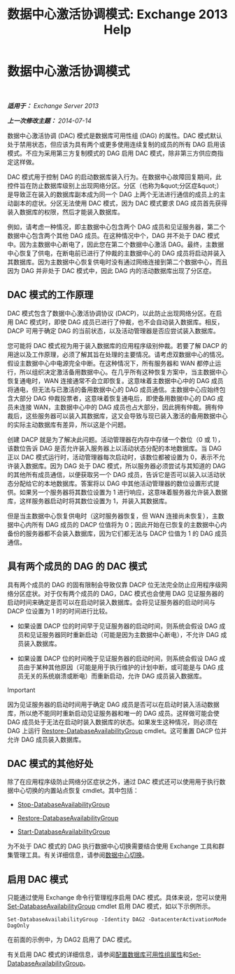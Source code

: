 ﻿---
title: '数据中心激活协调模式: Exchange 2013 Help'
TOCTitle: 数据中心激活协调模式
ms:assetid: 57e4bf22-eeae-42a5-beb3-d68d06489592
ms:mtpsurl: https://technet.microsoft.com/zh-cn/library/Dd979790(v=EXCHG.150)
ms:contentKeyID: 50490634
ms.date: 05/21/2018
mtps_version: v=EXCHG.150
ms.translationtype: MT
---

# 数据中心激活协调模式

 

_**适用于：** Exchange Server 2013_

_**上一次修改主题：** 2014-07-14_

数据中心激活协调 (DAC) 模式是数据库可用性组 (DAG) 的属性。DAC 模式默认处于禁用状态，但应该为具有两个或更多使用连续复制的成员的所有 DAG 启用该模式。不应为采用第三方复制模式的 DAG 启用 DAC 模式，除非第三方供应商指定这样做。

DAC 模式用于控制 DAG 的启动数据库装入行为。在数据中心故障回复期间，此控件旨在防止数据库级别上出现网络分区。分区（也称为\&quot;分区症\&quot;）是导致正在装入的数据库副本成为同一个 DAG 上两个无法进行通信的成员上的主动副本的症状。分区无法使用 DAC 模式，因为 DAC 模式要求 DAG 成员首先获得装入数据库的权限，然后才能装入数据库。

例如，请考虑一种情况，即主数据中心包含两个 DAG 成员和见证服务器，第二个数据中心包含两个其他 DAG 成员。在这种情况中个，DAG 并不处于 DAC 模式中。因为主数据中心断电了，因此您在第二个数据中心激活 DAG。最终，主数据中心恢复了供电，在断电前已进行了仲裁的主数据中心的 DAG 成员将启动并装入其数据库。因为主数据中心恢复供电时没有通过网络连接到第二个数据中心，而且因为 DAG 并非处于 DAC 模式中，因此 DAG 内的活动数据库出现了分区症。

## DAC 模式的工作原理

DAC 模式包含了数据中心激活协调协议 (DACP)，以此防止出现网络分区。在启用 DAC 模式时，即使 DAG 成员已进行了仲裁，也不会自动装入数据库。相反，DACP 可用于确定 DAG 的当前状态，以及活动管理器是否应尝试装入数据库。

您可能将 DAC 模式视为用于装入数据库的应用程序级别仲裁。若要了解 DACP 的用途以及工作原理，必须了解其旨在处理的主要情况。请考虑双数据中心的情况。假设主数据中心中电源完全中断。在这种情况下，所有服务器和 WAN 都停止运行，所以组织决定激活备用数据中心。在几乎所有这种恢复方案中，当主数据中心恢复通电时，WAN 连接通常不会立即恢复。这意味着主数据中心中的 DAG 成员将通电，但无法与已激活的备用数据中心的 DAG 成员通信。主数据中心应始终包含大部分 DAG 仲裁投票者，这意味着恢复通电后，即使备用数据中心的 DAG 成员未连接 WAN，主数据中心中的 DAG 成员也占大部分，因此拥有仲裁。拥有仲裁后，这些服务器可以装入其数据库，这又会导致与现已装入激活的备用数据中心的实际主动数据库有差异，所以这是个问题。

创建 DACP 就是为了解决此问题。活动管理器在内存中存储一个数位（0 或 1），该数位告诉 DAG 是否允许装入服务器上以活动状态分配的本地数据库。当 DAG 正以 DAC 模式运行时，活动管理器每次启动时，该数位都被设置为 0，表示不允许装入数据库。因为 DAG 处于 DAC 模式，所以服务器必须尝试与其知道的 DAG 的其他所有成员通信，以便获取另一个 DAG 成员，告诉它是否可以装入以活动状态分配给它的本地数据库。答案将以 DAG 中其他活动管理器的数位设置形式提供。如果另一个服务器将其数位设置为 1 进行响应，这意味着服务器允许装入数据库，这样服务器启动时将其数位设置为 1，并装入其数据库。

但是当主数据中心恢复供电时（这时服务器恢复，但 WAN 连接尚未恢复），主数据中心内所有 DAG 成员的 DACP 位值将为 0；因此开始在已恢复的主数据中心内备份的服务器都不会装入数据库，因为它们都无法与 DACP 位值为 1 的 DAG 成员通信。

## 具有两个成员的 DAG 的 DAC 模式

具有两个成员的 DAG 的固有限制会导致仅靠 DACP 位无法完全防止应用程序级网络分区症状。对于仅有两个成员的 DAG，DAC 模式也会使用 DAG 见证服务器的启动时间来确定是否可以在启动时装入数据库。会将见证服务器的启动时间与 DACP 位设置为 1 时的时间进行比较。

  - 如果设置 DACP 位的时间早于见证服务器的启动时间，则系统会假设 DAG 成员和见证服务器同时重新启动（可能是因为主数据中心断电），不允许 DAG 成员装入数据库。

  - 如果设置 DACP 位的时间晚于见证服务器的启动时间，则系统会假设 DAG 成员由于某种其他原因（可能是用于执行维护的计划中断，或可能是与 DAG 成员无关的系统崩溃或断电）而重新启动，允许 DAG 成员装入数据库。

> [!important]
> 因为见证服务器的启动时间用于确定 DAG 成员是否可以在启动时装入活动数据库，所以绝不能同时重新启动见证服务器和唯一的 DAG 成员。这样做可能会使 DAG 成员处于无法在启动时装入数据库的状态。如果发生这种情况，则必须在 DAG 上运行 <a href="https://technet.microsoft.com/zh-cn/library/dd351169(v=exchg.150)">Restore-DatabaseAvailabilityGroup</a> cmdlet。这可重置 DACP 位并允许 DAG 成员装入数据库。


## DAC 模式的其他好处

除了在应用程序级防止网络分区症状之外，通过 DAC 模式还可以使用用于执行数据中心切换的内置站点恢复 cmdlet。其中包括：

  - [Stop-DatabaseAvailabilityGroup](https://technet.microsoft.com/zh-cn/library/dd335133\(v=exchg.150\))

  - [Restore-DatabaseAvailabilityGroup](https://technet.microsoft.com/zh-cn/library/dd351169\(v=exchg.150\))

  - [Start-DatabaseAvailabilityGroup](https://technet.microsoft.com/zh-cn/library/dd335076\(v=exchg.150\))

为不处于 DAC 模式的 DAG 执行数据中心切换需要结合使用 Exchange 工具和群集管理工具。有关详细信息，请参阅[数据中心切换](datacenter-switchovers-exchange-2013-help.md)。

## 启用 DAC 模式

只能通过使用 Exchange 命令行管理程序启用 DAC 模式。具体来说，您可以使用 [Set-DatabaseAvailabilityGroup](https://technet.microsoft.com/zh-cn/library/dd297934\(v=exchg.150\)) cmdlet 启用 DAC 模式，如以下示例所示。

    Set-DatabaseAvailabilityGroup -Identity DAG2 -DatacenterActivationMode DagOnly

在前面的示例中，为 DAG2 启用了 DAC 模式。

有关启用 DAC 模式的详细信息，请参阅[配置数据库可用性组属性](configure-database-availability-group-properties-exchange-2013-help.md)和[Set-DatabaseAvailabilityGroup](https://technet.microsoft.com/zh-cn/library/dd297934\(v=exchg.150\))。

